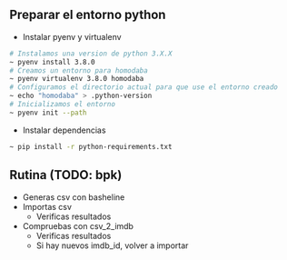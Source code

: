 ## Preparar el entorno python
* Instalar pyenv y virtualenv
```bash
# Instalamos una version de python 3.X.X
~ pyenv install 3.8.0
# Creamos un entorno para homodaba
~ pyenv virtualenv 3.8.0 homodaba
# Configuramos el directorio actual para que use el entorno creado
~ echo "homodaba" > .python-version
# Inicializamos el entorno
~ pyenv init --path
```
* Instalar dependencias
```bash
~ pip install -r python-requirements.txt
```

## Rutina (TODO: bpk)
* Generas csv con basheline
* Importas csv
   - Verificas resultados
* Compruebas con csv_2_imdb
   - Verificas resultados
   - Si hay nuevos imdb_id, volver a importar
